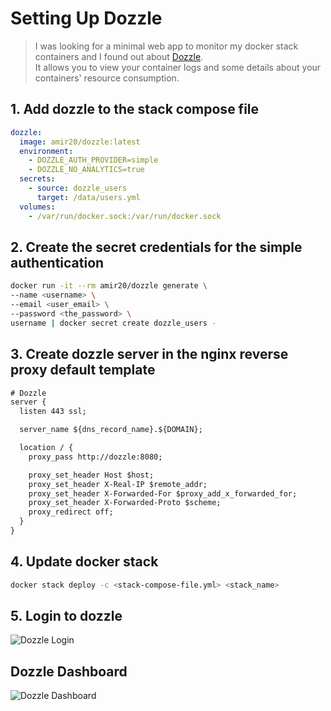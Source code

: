 # Setting Up Dozzle

> I was looking for a minimal web app to monitor my docker stack containers
> and I found out about [Dozzle](https://dozzle.dev/).<br> It allows you to view your container logs
> and some details about your containers' resource consumption.

## 1. Add dozzle to the stack compose file

```yaml
dozzle:
  image: amir20/dozzle:latest
  environment:
    - DOZZLE_AUTH_PROVIDER=simple
    - DOZZLE_NO_ANALYTICS=true
  secrets:
    - source: dozzle_users
      target: /data/users.yml
  volumes:
    - /var/run/docker.sock:/var/run/docker.sock
```

## 2. Create the secret credentials for the simple authentication

```bash
docker run -it --rm amir20/dozzle generate \
--name <username> \
--email <user_email> \
--password <the_password> \
username | docker secret create dozzle_users -
```

## 3. Create dozzle server in the nginx reverse proxy default template

```txt
# Dozzle
server {
  listen 443 ssl;

  server_name ${dns_record_name}.${DOMAIN};

  location / {
    proxy_pass http://dozzle:8080;

    proxy_set_header Host $host;
    proxy_set_header X-Real-IP $remote_addr;
    proxy_set_header X-Forwarded-For $proxy_add_x_forwarded_for;
    proxy_set_header X-Forwarded-Proto $scheme;
    proxy_redirect off;
  }
}
```

## 4. Update docker stack

```bash
docker stack deploy -c <stack-compose-file.yml> <stack_name>
```

## 5. Login to dozzle

![Dozzle Login](/dozzle_login.png)

## Dozzle Dashboard

![Dozzle Dashboard](/dozzle_dashboard.png)
